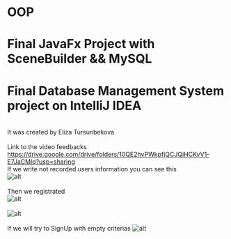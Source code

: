 # OOP
# Final JavaFx Project with SceneBuilder && MySQL
# Final Database Management System project on IntelliJ IDEA
<br>It was created by Eliza Tursunbekova
<br><br>Link to the video feedbacks https://drive.google.com/drive/folders/10QE2hvPWkpfjQCJQiHCKvV1-E7JaCMlq?usp=sharing<br>
If we write not recorded users information you can see this<br>
![alt](https://sun9-52.userapi.com/impg/koz4_iEYzjb71K3s-ROf4tfCu15HXyuFx6cf9Q/0cS4MkjhfNo.jpg?size=1346x673&quality=96&sign=edc899f74a49f78e4e3d6ddc9c920d64&type=album)
<br><br>
Then we registrated<br>
![alt](https://sun9-25.userapi.com/impg/YnC4wZyZC_z2T7ZenfYJM1xqEVIDA7aPROTBag/_hDXyMOUGlk.jpg?size=1034x657&quality=95&sign=8e1e23b772ac7b7e940a3ea414d3c26e&type=album)
<br><br>
![alt](https://sun9-79.userapi.com/impg/i7yOAxYXR8oTUq_jfdkHdkzpLCcioacY9AdFHQ/rZ-zlfU3dNQ.jpg?size=1069x674&quality=96&sign=1df5601b294e67a918d3c43be1695487&type=album)
<br><br>
If we will try to SignUp with empty criterias 
![alt](https://sun9-67.userapi.com/impg/tamJStJ0Kq-FDmqhyQKAEiYJdJotnR86_lLQVg/oVZ628V-F9Q.jpg?size=1255x698&quality=96&sign=521a647778d10719fcd6f83b6a5f832b&type=album)
